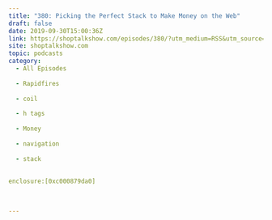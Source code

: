 ```yaml
---
title: "380: Picking the Perfect Stack to Make Money on the Web"
draft: false
date: 2019-09-30T15:00:36Z
link: https://shoptalkshow.com/episodes/380/?utm_medium=RSS&utm_source=hune
site: shoptalkshow.com
topic: podcasts
category:
  - All Episodes
  
  - Rapidfires
  
  - coil
  
  - h tags
  
  - Money
  
  - navigation
  
  - stack
  
  
enclosure:[0xc000879da0] 
 
  

---
```


